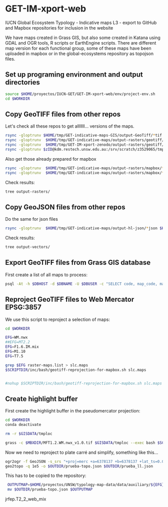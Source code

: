 # GET-IM-xport-web
IUCN Global Ecosystem Typology - Indicative maps L3 - export to GitHub and Mapbox repositories for inclusion in the website

We have maps created in Grass GIS, but also some created in Katana using GDAL and OGR tools, R scripts or EarthEngine scripts. There are different map version for each functional group, some of these maps have been uploaded in mapbox or in the global-ecosystems repository as topojson files.

## Set up programing environment and output directories

```sh
source $HOME/proyectos/IUCN-GET/GET-IM-xport-web/env/project-env.sh
cd $WORKDIR
```

## Copy GeoTIFF files from other repos

Let's check all these repos to get alllllll... versions of the maps.
```sh
rsync -gloptrunv $HOME/tmp/GET-indicative-maps-GIS/output-GeoTiff/*tif $GTIFDIR
rsync -gloptrunv  $HOME/tmp/GET-indicative-maps/output-rasters/geotiff/*tif $GTIFDIR
rsync -gloptrunv  $HOME/tmp/GET-IM-xport-zenodo/output-rasters/geotiff/*tif $GTIFDIR
rsync -gloptrunv $zID@kdm.restech.unsw.edu.au:/srv/scratch/z3529065/tmp/GET-indicative-maps-GIS/output-GeoTiff/*tif $GTIFDIR
```

Also get those already prepared for mapbox

```sh
rsync -gloptrunv  $HOME/tmp/GET-indicative-maps/output-rasters/mapbox/*tif $MBXDIR
rsync -gloptrunv  $HOME/tmp/GET-indicative-maps/output-rasters/mapbox/*mbtiles $MBXDIR
```

Check results:
```sh
tree output-rasters/

```


## Copy GeoJSON files from other repos

Do the same for json files
```sh
rsync -gloptrunv  $HOME/tmp/GET-indicative-maps/output-hl-json/*json $HGLDIR
```


Check results:
```sh
tree output-vectors/

```

## Export GeoTIFF files from Grass GIS database

First create a list of all maps to process:
```sh
psql -At -h $DBHOST -d $DBNAME -U $DBUSER -c "SELECT code, map_code, map_version, map_type, status FROM map_metadata WHERE status='valid' ORDER BY map_type,code " > raster-maps.list
```

## Reproject GeoTIFF files to Web Mercator EPSG:3857

We use this script to reproject a selection of maps:

```sh
cd $WORKDIR

EFG=WM.nwx
##EFG=MT2.2
EFG=F1.6.IM.mix
EFG=M1.10
EFG=T7.5

grep $EFG raster-maps.list > slc.maps
$SCRIPTDIR/inc/bash/geotiff-reprojection-for-mapbox.sh slc.maps


#nohup $SCRIPTDIR/inc/bash/geotiff-reprojection-for-mapbox.sh slc.maps > nohup-geotiff-reproject-${EFG}.out &

```

## Create highlight buffer

First create the highlight buffer in the pseudomercator projection:

```sh
cd $WORKDIR
conda deactivate

rm -r $GISDATA/tmploc

grass -c $MBXDIR/MFT1.2.WM.nwx_v1.0.tif $GISDATA/tmploc --exec bash $SCRIPTDIR/inc/bash/create-highlight-buffer.sh slc.maps $MBXDIR $HGLDIR
```

Now we need to reproject to plate carré and simplify, something like this...

```sh
ogr2ogr -f GeoJSON -s_srs "+proj=merc +a=6378137 +b=6378137 +lat_ts=0.0 +lon_0=0.0 +x_0=0.0 +y_0=0 +k=1.0 +units=m +nadgrids=@null +wktext +no_defs" -t_srs EPSG:4326 $OUTDIR/prueba_ll.json $INPUTMAP
geo2topo -q 1e5 -o $OUTDIR/prueba-topo.json $OUTDIR/prueba_ll.json
```

This has to be copied to the repository:

```sh
 OUTPUTMAP=$HOME/proyectos/UNSW/typology-map-data/data/auxiliary/${EFG}_buffer.topo.json
 mv $OUTDIR/prueba-topo.json $OUTPUTMAP
```


jrfep.T2_2_web_mix
